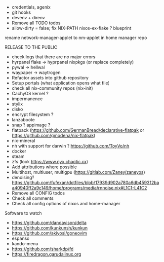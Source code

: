* credentials, agenix
* git hooks
* devenv + direnv
* Remove all TODO todos
* allow-dirty = false;
fix NIX-PATH
nixos-ex-flake ? blueprint

rename network-manager-applet to nm-applet in home manager repo

  RELEASE TO THE PUBLIC

* check logs that there are no major errors
* hyrpanel flake -> hyprpanel nixpkgs (or replace completely)
* pywal -> hellwal
* waypaper -> waytrogen
* Refactor assets into github repository
* Setup portals (what application opens what file)
* check all nix-community repos (nix-init)
* CachyOS kernel ?
* impermanence
* stylix
* disko
* encrypt filesystem ?
* lanzaboote
* snap ? appimage ?
* flatpack (https://github.com/GermanBread/declarative-flatpak or https://github.com/gmodena/nix-flatpak)
* nix-mineral
* nh with support for darwin ? https://github.com/ToyVo/nh
* docker
* steam
* zfs (look https://www.nyx.chaotic.cx)
* Add attributions where possible
* Multihost, multiuser, multigpu (https://gitlab.com/Zaney/zaneyos)
* denoising? https://github.com/fufexan/dotfiles/blob/17939d902a780a6db459312baa40940ff2a9c149/home/programs/media/rnnoise.nix#L1C1-L41C2
* Remove all CONFIG todos
* Check all comments
* Check all config options of nixos and home-manager


Software to watch
* https://github.com/dandavison/delta
* https://github.com/kunkunsh/kunkun
* https://github.com/akiyosi/goneovim
* espanso
* kando-menu
* https://github.com/sharkdp/fd
* https://firedragon.garudalinux.org
